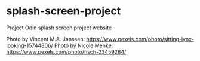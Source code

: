 # splash-screen-project
Project Odin splash screen project website

Photo by Vincent M.A. Janssen: https://www.pexels.com/photo/sitting-lynx-looking-15744806/
Photo by Nicole Menke: https://www.pexels.com/photo/fisch-23459284/